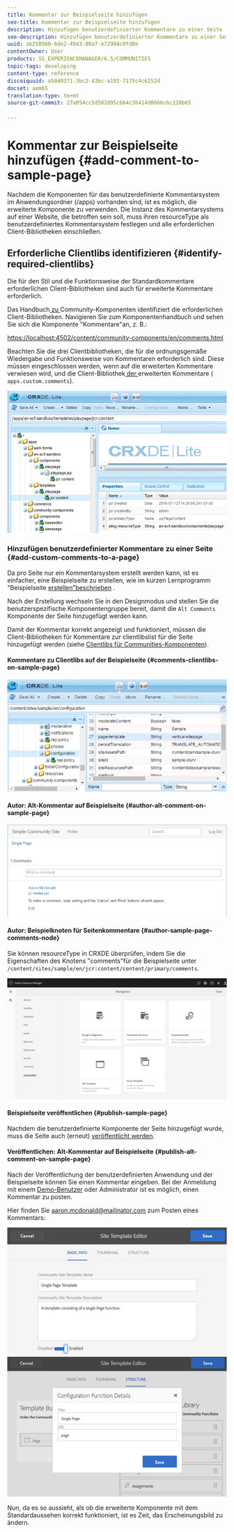 ```yaml
---
title: Kommentar zur Beispielseite hinzufügen
seo-title: Kommentar zur Beispielseite hinzufügen
description: Hinzufügen benutzerdefinierter Kommentare zu einer Seite
seo-description: Hinzufügen benutzerdefinierter Kommentare zu einer Seite
uuid: ab258960-6de2-4943-80a7-e72904c0fd8e
contentOwner: User
products: SG_EXPERIENCEMANAGER/6.5/COMMUNITIES
topic-tags: developing
content-type: reference
discoiquuid: a5040371-3bc2-43bc-a103-7175c4c6252d
docset: aem65
translation-type: tm+mt
source-git-commit: 27a054cc5d502d95c664c3b414d0066c6c120b65

---
```



# Kommentar zur Beispielseite hinzufügen {#add-comment-to-sample-page}

Nachdem die Komponenten für das benutzerdefinierte Kommentarsystem im Anwendungsordner (/apps) vorhanden sind, ist es möglich, die erweiterte Komponente zu verwenden. Die Instanz des Kommentarsystems auf einer Website, die betroffen sein soll, muss ihren resourceType als benutzerdefiniertes Kommentarsystem festlegen und alle erforderlichen Client-Bibliotheken einschließen.

## Erforderliche Clientlibs identifizieren {#identify-required-clientlibs}

Die für den Stil und die Funktionsweise der Standardkommentare erforderlichen Client-Bibliotheken sind auch für erweiterte Kommentare erforderlich.

Das Handbuch[ zu ](/help/communities/components-guide.md)Community-Komponenten identifiziert die erforderlichen Client-Bibliotheken. Navigieren Sie zum Komponentenhandbuch und sehen Sie sich die Komponente &quot;Kommentare&quot;an, z. B.:

[https://localhost:4502/content/community-components/en/comments.html](https://localhost:4502/content/community-components/en/comments.html)

Beachten Sie die drei Clientbibliotheken, die für die ordnungsgemäße Wiedergabe und Funktionsweise von Kommentaren erforderlich sind. Diese müssen eingeschlossen werden, wenn auf die erweiterten Kommentare verwiesen wird, und die Client-Bibliothek[ der ](/help/communities/extend-create-components.md#create-a-client-library-folder)erweiterten Kommentare ( `apps.custom.comments`).

![chlimage_1-79](assets/chlimage_1-79.png)

### Hinzufügen benutzerdefinierter Kommentare zu einer Seite {#add-custom-comments-to-a-page}

Da pro Seite nur ein Kommentarsystem erstellt werden kann, ist es einfacher, eine Beispielseite zu erstellen, wie im kurzen Lernprogramm &quot;Beispielseite [erstellen&quot;beschrieben](/help/communities/create-sample-page.md) .

Nach der Erstellung wechseln Sie in den Designmodus und stellen Sie die benutzerspezifische Komponentengruppe bereit, damit die `Alt Comments` Komponente der Seite hinzugefügt werden kann.

Damit der Kommentar korrekt angezeigt und funktioniert, müssen die Client-Bibliotheken für Kommentare zur clientlibslist für die Seite hinzugefügt werden (siehe [Clientlibs für Communities-Komponenten](/help/communities/clientlibs.md)).

#### Kommentare zu Clientlibs auf der Beispielseite {#comments-clientlibs-on-sample-page}

![Kommentare zu Clientlibs auf der Beispielseite](assets/chlimage_1-80.png)

#### Autor: Alt-Kommentar auf Beispielseite {#author-alt-comment-on-sample-page}

![Alt-Kommentar auf Beispielseite](assets/chlimage_1-81.png)

#### Autor: Beispielknoten für Seitenkommentare {#author-sample-page-comments-node}

Sie können resourceType in CRXDE überprüfen, indem Sie die Eigenschaften des Knotens &quot;comments&quot;für die Beispielseite unter `/content/sites/sample/en/jcr:content/content/primary/comments`.

![chlimage_1-82](assets/chlimage_1-82.png)

#### Beispielseite veröffentlichen {#publish-sample-page}

Nachdem die benutzerdefinierte Komponente der Seite hinzugefügt wurde, muss die Seite auch (erneut) [veröffentlicht werden](/help/communities/sites-console.md#publishing-the-site).

#### Veröffentlichen: Alt-Kommentar auf Beispielseite {#publish-alt-comment-on-sample-page}

Nach der Veröffentlichung der benutzerdefinierten Anwendung und der Beispielseite können Sie einen Kommentar eingeben. Bei der Anmeldung mit einem [Demo-Benutzer](/help/communities/tutorials.md#demo-users) oder Administrator ist es möglich, einen Kommentar zu posten.

Hier finden Sie aaron.mcdonald@mailinator.com zum Posten eines Kommentars:

![chlimage_1-83](assets/chlimage_1-83.png) ![chlimage_1-84](assets/chlimage_1-84.png)

Nun, da es so aussieht, als ob die erweiterte Komponente mit dem Standardaussehen korrekt funktioniert, ist es Zeit, das Erscheinungsbild zu ändern.